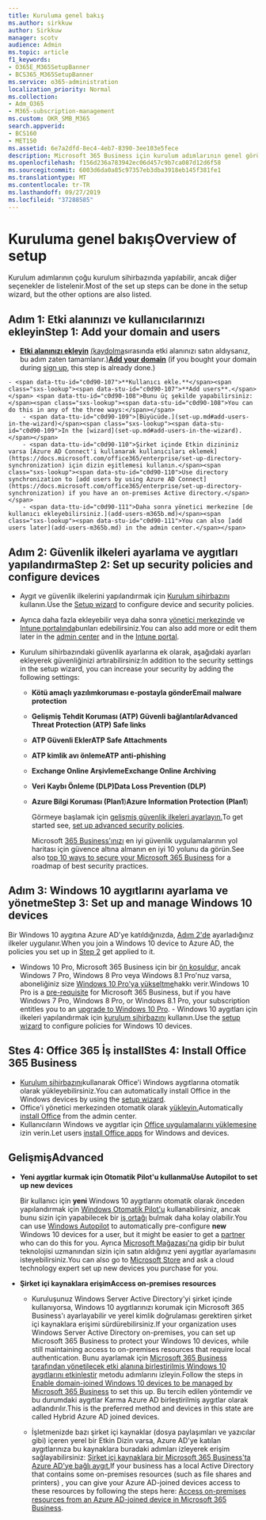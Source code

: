 ```yaml
---
title: Kuruluma genel bakış
ms.author: sirkkuw
author: Sirkkuw
manager: scotv
audience: Admin
ms.topic: article
f1_keywords:
- O365E_M365SetupBanner
- BCS365_M365SetupBanner
ms.service: o365-administration
localization_priority: Normal
ms.collection:
- Adm_O365
- M365-subscription-management
ms.custom: OKR_SMB_M365
search.appverid:
- BCS160
- MET150
ms.assetid: 6e7a2dfd-8ec4-4eb7-8390-3ee103e5fece
description: Microsoft 365 Business için kurulum adımlarının genel görünümü.
ms.openlocfilehash: f156d236a783942ec06d457c9b7ca087d12d6f58
ms.sourcegitcommit: 6003d6da0a85c97357eb3dba3918eb145f381fe1
ms.translationtype: MT
ms.contentlocale: tr-TR
ms.lasthandoff: 09/27/2019
ms.locfileid: "37288585"
---
```

# <a name="overview-of-setup"></a><span data-ttu-id="c0d90-103">Kuruluma genel bakış</span><span class="sxs-lookup"><span data-stu-id="c0d90-103">Overview of setup</span></span>

<span data-ttu-id="c0d90-104">Kurulum adımlarının çoğu kurulum sihirbazında yapılabilir, ancak diğer seçenekler de listelenir.</span><span class="sxs-lookup"><span data-stu-id="c0d90-104">Most of the set up steps can be done in the setup wizard, but the other options are also listed.</span></span>


## <a name="step-1-add-your-domain-and-users"></a><span data-ttu-id="c0d90-105">Adım 1: Etki alanınızı ve kullanıcılarınızı ekleyin</span><span class="sxs-lookup"><span data-stu-id="c0d90-105">Step 1: Add your domain and users</span></span>

   - <span data-ttu-id="c0d90-106">**[Etki alanınızı ekleyin](set-up.md#add-your-domain-to-personalize-sign-in)** [(kaydolma](sign-up.md)sırasında etki alanınızı satın aldıysanız, bu adım zaten tamamlanır.)</span><span class="sxs-lookup"><span data-stu-id="c0d90-106">**[Add your domain](set-up.md#add-your-domain-to-personalize-sign-in)** (if you bought your domain during [sign up](sign-up.md), this step is already done.)</span></span>

    - <span data-ttu-id="c0d90-107">**Kullanıcı ekle.**</span><span class="sxs-lookup"><span data-stu-id="c0d90-107">**Add users**.</span></span> <span data-ttu-id="c0d90-108">Bunu üç şekilde yapabilirsiniz:</span><span class="sxs-lookup"><span data-stu-id="c0d90-108">You can do this in any of the three ways:</span></span>
        - <span data-ttu-id="c0d90-109">[Büyücüde.](set-up.md#add-users-in-the-wizard)</span><span class="sxs-lookup"><span data-stu-id="c0d90-109">In the [wizard](set-up.md#add-users-in-the-wizard).</span></span>
        - <span data-ttu-id="c0d90-110">Şirket içinde Etkin dizininiz varsa [Azure AD Connect'i kullanarak kullanıcıları eklemek](https://docs.microsoft.com/office365/enterprise/set-up-directory-synchronization) için dizin eşitlemesi kullanın.</span><span class="sxs-lookup"><span data-stu-id="c0d90-110">Use directory synchronization to [add users by using Azure AD Connect](https://docs.microsoft.com/office365/enterprise/set-up-directory-synchronization) if you have an on-premises Active directory.</span></span>
        - <span data-ttu-id="c0d90-111">Daha sonra yönetici merkezine [de kullanıcı ekleyebilirsiniz.](add-users-m365b.md)</span><span class="sxs-lookup"><span data-stu-id="c0d90-111">You can also [add users later](add-users-m365b.md) in the admin center.</span></span>
## <a name="step-2-set-up-security-policies-and-configure-devices"></a><span data-ttu-id="c0d90-112">Adım 2: Güvenlik ilkeleri ayarlama ve aygıtları yapılandırma</span><span class="sxs-lookup"><span data-stu-id="c0d90-112">Step 2: Set up security policies and configure devices</span></span> 

  - <span data-ttu-id="c0d90-113">Aygıt ve güvenlik ilkelerini yapılandırmak için [Kurulum sihirbazını](set-up.md#set-up-security-policies-and-device-configurations) kullanın.</span><span class="sxs-lookup"><span data-stu-id="c0d90-113">Use the [Setup wizard](set-up.md#set-up-security-policies-and-device-configurations) to configure device and security policies.</span></span> 
  - <span data-ttu-id="c0d90-114">Ayrıca daha fazla ekleyebilir veya daha sonra [yönetici merkezinde](view-policies-and-devices.md) ve [Intune portalında](https://docs.microsoft.com/intune/tutorial-walkthrough-intune-portal)bunları edebilirsiniz.</span><span class="sxs-lookup"><span data-stu-id="c0d90-114">You can also add more or edit them later in the [admin center](view-policies-and-devices.md) and in the [Intune portal](https://docs.microsoft.com/intune/tutorial-walkthrough-intune-portal).</span></span>
  - <span data-ttu-id="c0d90-115">Kurulum sihirbazındaki güvenlik ayarlarına ek olarak, aşağıdaki ayarları ekleyerek güvenliğinizi artırabilirsiniz:</span><span class="sxs-lookup"><span data-stu-id="c0d90-115">In addition to the security settings in the setup wizard, you can increase your security by adding the following settings:</span></span>

      - <span data-ttu-id="c0d90-116">**Kötü amaçlı yazılımkoruması e-postayla gönder**</span><span class="sxs-lookup"><span data-stu-id="c0d90-116">**Email malware protection**</span></span>
      - <span data-ttu-id="c0d90-117">**Gelişmiş Tehdit Koruması (ATP) Güvenli bağlantılar**</span><span class="sxs-lookup"><span data-stu-id="c0d90-117">**Advanced Threat Protection (ATP) Safe links**</span></span>
      - <span data-ttu-id="c0d90-118">**ATP Güvenli Ekler**</span><span class="sxs-lookup"><span data-stu-id="c0d90-118">**ATP Safe Attachments**</span></span>
      - <span data-ttu-id="c0d90-119">**ATP kimlik avı önleme**</span><span class="sxs-lookup"><span data-stu-id="c0d90-119">**ATP anti-phishing**</span></span>
      - <span data-ttu-id="c0d90-120">**Exchange Online Arşivleme**</span><span class="sxs-lookup"><span data-stu-id="c0d90-120">**Exchange Online Archiving**</span></span>
      - <span data-ttu-id="c0d90-121">**Veri Kaybı Önleme (DLP)**</span><span class="sxs-lookup"><span data-stu-id="c0d90-121">**Data Loss Prevention (DLP)**</span></span>
      - <span data-ttu-id="c0d90-122">**Azure Bilgi Koruması (Plan1**)</span><span class="sxs-lookup"><span data-stu-id="c0d90-122">**Azure Information Protection (Plan1**)</span></span>

          <span data-ttu-id="c0d90-123">Görmeye başlamak için [gelişmiş güvenlik ilkeleri ayarlayın.](set-up-advanced-security.md)</span><span class="sxs-lookup"><span data-stu-id="c0d90-123">To get started see, [set up advanced security policies](set-up-advanced-security.md).</span></span>

        <span data-ttu-id="c0d90-124">Microsoft [365 Business'ınızı](https://docs.microsoft.com/office365/admin/security-and-compliance/secure-your-business-data) en iyi güvenlik uygulamalarının yol haritası için güvence altına almanın en iyi 10 yolunu da görün.</span><span class="sxs-lookup"><span data-stu-id="c0d90-124">See also [top 10 ways to secure your Microsoft 365 Business](https://docs.microsoft.com/office365/admin/security-and-compliance/secure-your-business-data) for a roadmap of best security practices.</span></span>

## <a name="step-3-set-up-and-manage-windows-10-devices"></a><span data-ttu-id="c0d90-125">Adım 3: Windows 10 aygıtlarını ayarlama ve yönetme</span><span class="sxs-lookup"><span data-stu-id="c0d90-125">Step 3: Set up and manage Windows 10 devices</span></span>

   <span data-ttu-id="c0d90-126">Bir Windows 10 aygıtına Azure AD'ye katıldığınızda, [Adım 2'de](#step-2-set-up-security-policies-and-configure-devices) ayarladığınız ilkeler uygulanır.</span><span class="sxs-lookup"><span data-stu-id="c0d90-126">When you join a Windows 10 device to Azure AD, the policies you set up in [Step 2](#step-2-set-up-security-policies-and-configure-devices) get applied to it.</span></span>

   - <span data-ttu-id="c0d90-127">Windows 10 Pro, Microsoft 365 Business için bir [ön koşuldur,](pre-requisites-for-data-protection.md) ancak Windows 7 Pro, Windows 8 Pro veya Windows 8.1 Pro'nuz varsa, aboneliğiniz size [Windows 10 Pro'ya yükseltme](https://docs.microsoft.com/microsoft-365/business/upgrade-to-windows-pro-creators-update)hakkı verir.</span><span class="sxs-lookup"><span data-stu-id="c0d90-127">Windows 10 Pro is a [pre-requisite](pre-requisites-for-data-protection.md) for Microsoft 365 Business, but if you have Windows 7 Pro, Windows 8 Pro, or Windows 8.1 Pro, your subscription entitles you to an [upgrade to  Windows 10 Pro](https://docs.microsoft.com/microsoft-365/business/upgrade-to-windows-pro-creators-update).</span></span>
    - <span data-ttu-id="c0d90-128">Windows 10 aygıtları için ilkeleri yapılandırmak için [kurulum sihirbazını](set-up.md#set-up-security-policies-and-device-configurations) kullanın.</span><span class="sxs-lookup"><span data-stu-id="c0d90-128">Use the [setup wizard](set-up.md#set-up-security-policies-and-device-configurations) to configure policies for Windows 10 devices.</span></span>

## <a name="stes-4-install-office-365-business"></a><span data-ttu-id="c0d90-129">Stes 4: Office 365 İş install</span><span class="sxs-lookup"><span data-stu-id="c0d90-129">Stes 4: Install Office 365 Business</span></span>
- <span data-ttu-id="c0d90-130">[Kurulum sihirbazını](set-up.md#deploy-office-365-client-apps)kullanarak Office'i Windows aygıtlarına otomatik olarak yükleyebilirsiniz.</span><span class="sxs-lookup"><span data-stu-id="c0d90-130">You can automatically install Office in the Windows devices by using the [setup wizard](set-up.md#deploy-office-365-client-apps).</span></span>
- <span data-ttu-id="c0d90-131">Office'i yönetici merkezinden otomatik olarak [yükleyin.](auto-install-or-uninstall-office.md)</span><span class="sxs-lookup"><span data-stu-id="c0d90-131">Automatically [install Office](auto-install-or-uninstall-office.md) from the admin center.</span></span>
- <span data-ttu-id="c0d90-132">Kullanıcıların Windows ve aygıtlar için [Office uygulamalarını yüklemesine](https://docs.microsoft.com/office365/admin/setup/install-applications) izin verin.</span><span class="sxs-lookup"><span data-stu-id="c0d90-132">Let users [install Office apps](https://docs.microsoft.com/office365/admin/setup/install-applications) for Windows and devices.</span></span>
     
## <a name="advanced"></a><span data-ttu-id="c0d90-133">Gelişmiş</span><span class="sxs-lookup"><span data-stu-id="c0d90-133">Advanced</span></span>
- <span data-ttu-id="c0d90-134">**Yeni aygıtlar kurmak için Otomatik Pilot'u kullanma**</span><span class="sxs-lookup"><span data-stu-id="c0d90-134">**Use Autopilot to set up new devices**</span></span>
            
     <span data-ttu-id="c0d90-135">Bir kullanıcı için **yeni** Windows 10 aygıtlarını otomatik olarak önceden yapılandırmak için [Windows Otomatik Pilot'u](add-autopilot-devices-and-profile.md) kullanabilirsiniz, ancak bunu sizin için yapabilecek bir [iş ortağı](https://www.microsoft.com/solution-providers/search) bulmak daha kolay olabilir.</span><span class="sxs-lookup"><span data-stu-id="c0d90-135">You can use [Windows Autopilot](add-autopilot-devices-and-profile.md) to automatically pre-configure **new** Windows 10 devices for a user, but it might be easier to get a [partner](https://www.microsoft.com/solution-providers/search) who can do this for you.</span></span> <span data-ttu-id="c0d90-136">Ayrıca [Microsoft Mağazası'na](https://go.microsoft.com/fwlink/?linkid=874598) gidip bir bulut teknolojisi uzmanından sizin için satın aldığınız yeni aygıtlar ayarlamasını isteyebilirsiniz.</span><span class="sxs-lookup"><span data-stu-id="c0d90-136">You can also go to [Microsoft Store](https://go.microsoft.com/fwlink/?linkid=874598) and ask a cloud technology expert set up new devices you purchase for you.</span></span>

- <span data-ttu-id="c0d90-137">**Şirket içi kaynaklara erişim**</span><span class="sxs-lookup"><span data-stu-id="c0d90-137">**Access on-premises resources**</span></span>

     - <span data-ttu-id="c0d90-138">Kuruluşunuz Windows Server Active Directory'yi şirket içinde kullanıyorsa, Windows 10 aygıtlarınızı korumak için Microsoft 365 Business'ı ayarlayabilir ve yerel kimlik doğrulaması gerektiren şirket içi kaynaklara erişimi sürdürebilirsiniz.</span><span class="sxs-lookup"><span data-stu-id="c0d90-138">If your organization uses Windows Server Active Directory on-premises, you can set up Microsoft 365 Business to protect your Windows 10 devices, while still maintaining access to on-premises resources that require local authentication.</span></span> <span data-ttu-id="c0d90-139">Bunu ayarlamak için [Microsoft 365 Business tarafından yönetilecek etki alanına birleştirilmiş Windows 10 aygıtlarını etkinleştir](manage-windows-devices.md) metodu adımlarını izleyin.</span><span class="sxs-lookup"><span data-stu-id="c0d90-139">Follow the steps in [Enable domain-joined Windows 10 devices to be managed by Microsoft 365 Business](manage-windows-devices.md) to set this up.</span></span> <span data-ttu-id="c0d90-140">Bu tercih edilen yöntemdir ve bu durumdaki aygıtlar Karma Azure AD birleştirilmiş aygıtlar olarak adlandırılır.</span><span class="sxs-lookup"><span data-stu-id="c0d90-140">This is the preferred method and devices in this state are called Hybrid Azure AD joined devices.</span></span>

    - <span data-ttu-id="c0d90-141">İşletmenizde bazı şirket içi kaynaklar (dosya paylaşımları ve yazıcılar gibi) içeren yerel bir Etkin Dizin varsa, Azure AD'ye katılan aygıtlarınıza bu kaynaklara buradaki adımları izleyerek erişim sağlayabilirsiniz: [Şirket içi kaynaklara bir Microsoft 365 Business'ta Azure AD'ye bağlı aygıt.](access-resources.md)</span><span class="sxs-lookup"><span data-stu-id="c0d90-141">If your business has a local Active Directory that contains some on-premises resources (such as file shares and printers) , you can give your Azure AD-joined devices access to these resources by following the steps here: [Access on-premises resources from an Azure AD-joined device in Microsoft 365 Business](access-resources.md).</span></span>

  